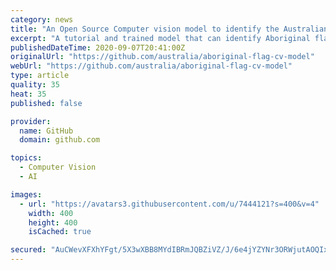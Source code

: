 ```yaml
---
category: news
title: "An Open Source Computer vision model to identify the Australian Aboriginal Flag"
excerpt: "A tutorial and trained model that can identify Aboriginal flags in images using PyTorch and Detecto - australia/aboriginal-flag-cv-model"
publishedDateTime: 2020-09-07T20:41:00Z
originalUrl: "https://github.com/australia/aboriginal-flag-cv-model"
webUrl: "https://github.com/australia/aboriginal-flag-cv-model"
type: article
quality: 35
heat: 35
published: false

provider:
  name: GitHub
  domain: github.com

topics:
  - Computer Vision
  - AI

images:
  - url: "https://avatars3.githubusercontent.com/u/7444121?s=400&v=4"
    width: 400
    height: 400
    isCached: true

secured: "AuCWevXFXhYFgt/5X3wXBB8MYdIBRmJQBZiVZ/J/6e4jYZYNr3ORWjutAOQIxrF565xj1iqharupmJGPR/JSS9ltpxV7jSSq1YJU4/NfiqWMURLBYkoTnFK+0LBxkqoE1iba6HV1e+KlhsqSoNG2I1WTT4EHAaKKdXwGbhtS94AEiwmZKaHZYQCC9sC7URqKVQlFxxuknIYeG1nW7dg4RvxUxGX4vrB8oNeUijdNix0zyigQKA57dp5g2GjCmqc9TkLxrVqma0FLakth9fl/gkn5bypWT3y4UBCM8nRlaz9+qD52uD42zTkVhixprzAUNPCpHm2P1sFe/7QtN9/O+pOtg6ug6FkvI9QWiFqvLaI=;+L9PlfnU993DG7tA3mOcxQ=="
---
```


